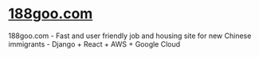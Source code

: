 # [188goo.com](https://www.us-188.com/)
188goo.com - Fast and user friendly job and housing site for new Chinese immigrants - Django + React + AWS + Google Cloud
